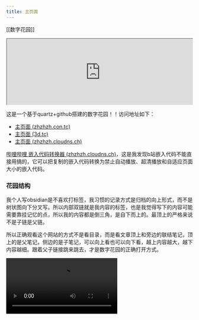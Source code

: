 ```yaml
---
title: 主页面
---
```

[[数字花园]]


<div style=" width: 100%; height:180;overflow: hidden; "><iframe src="https://widget.pkmer.cn/free/RandomMusic?user=7272d49c-137d-4b8b-8e77-1b25f6473ee4&theme-color=%23888888FF&layout-style=Default" allow="fullscreen" style=" height: 100%; width: 100%;"></iframe></div>



这是一个基于quartz+github搭建的数字花园！！访问地址如下：


-  [主页面 (zhzhzh.con.tc)](https://zhzhzh.con.tc/)
- [主页面 (3d.tc)](https://zhzhzh.3d.tc/)
- [主页面 (zhzhzh.cloudns.ch)](https://a.zhzhzh.cloudns.ch/)

[哔哩哔哩 嵌入代码转换器 (zhzhzh.cloudns.ch)](https://a.zhzhzh.cloudns.ch/b%E7%AB%99%E5%B5%8C%E5%85%A5%E4%BB%A3%E7%A0%81%E8%BD%AC%E6%8D%A2%E5%99%A8.html)，这是我发现b站嵌入代码不能直接用搞的，它可以把复制的嵌入代码转换为禁止自动播放、超清播放和自适应页面大小的嵌入代码。

### 花园结构

我个人写obsidian是不喜欢打标签，我习惯的记录方式是归档的向上形式，而不是树状图向下分叉写。所以内部双链就是我内容的标签，也是我觉得写下的内容可能需要靠挂记忆的点，所以我的内容都是倒三角，是自下而上的。最顶上的严格来说不是子链是父链。

所以正确观看这个网站的方式不是看目录，而是看文章顶上和旁边的联结笔记，顶上的是父笔记，侧边的是子笔记，可以向上看也可以向下看，越上内容越大，越下内容越细。跟着父子链接跳来跳去，才是数字花园的正确打开方式。

<video controls style="max-width: 100%; height: auto;"><source src="https://c.zhzhzh.cloudns.ch/d/%E4%B8%80%E5%88%BB%E7%9B%B8%E5%86%8C/db7af1e5473245aa6634b0de91ab2fbf.mp4?sign=NWSCdALD4wWNr5XZ2kLdeVJAqtEE07HpMJmqyzPaboc=:0" type="video/mp4">您的浏览器不支持视频标签。</video>